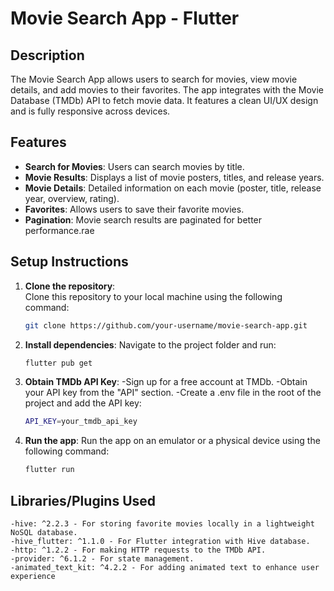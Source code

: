 # Movie Search App - Flutter

## Description
The Movie Search App allows users to search for movies, view movie details, and add movies to their favorites. The app integrates with the Movie Database (TMDb) API to fetch movie data. It features a clean UI/UX design and is fully responsive across devices.

## Features
- **Search for Movies**: Users can search movies by title.
- **Movie Results**: Displays a list of movie posters, titles, and release years.
- **Movie Details**: Detailed information on each movie (poster, title, release year, overview, rating).
- **Favorites**: Allows users to save their favorite movies.
- **Pagination**: Movie search results are paginated for better performance.rae

## Setup Instructions
1. **Clone the repository**:  
   Clone this repository to your local machine using the following command:
   ```bash
   git clone https://github.com/your-username/movie-search-app.git

2. **Install dependencies**:
    Navigate to the project folder and run:
    ```bash
    flutter pub get

3. **Obtain TMDb API Key**:
     -Sign up for a free account at TMDb.
     -Obtain your API key from the "API" section.
        -Create a .env file in the root of the project and add the API key:
    ```bash
    API_KEY=your_tmdb_api_key

4. **Run the app**:
    Run the app on an emulator or a physical device using the following command:
    ```bash
    flutter run

## Libraries/Plugins Used
    -hive: ^2.2.3 - For storing favorite movies locally in a lightweight NoSQL database.
    -hive_flutter: ^1.1.0 - For Flutter integration with Hive database.
    -http: ^1.2.2 - For making HTTP requests to the TMDb API.
    -provider: ^6.1.2 - For state management.
    -animated_text_kit: ^4.2.2 - For adding animated text to enhance user experience

